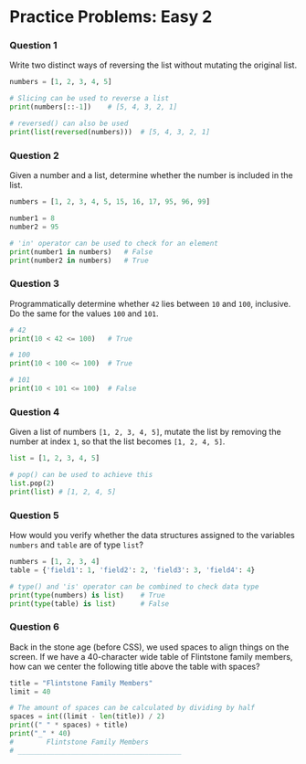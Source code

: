 # Practice Problems: Easy 2

### Question 1

Write two distinct ways of reversing the list without mutating the original list.

```python
numbers = [1, 2, 3, 4, 5]

# Slicing can be used to reverse a list
print(numbers[::-1])	# [5, 4, 3, 2, 1]

# reversed() can also be used
print(list(reversed(numbers)))	# [5, 4, 3, 2, 1]
```

### Question 2

Given a number and a list, determine whether the number is included in the list.

```python
numbers = [1, 2, 3, 4, 5, 15, 16, 17, 95, 96, 99]

number1 = 8 
number2 = 95

# 'in' operator can be used to check for an element
print(number1 in numbers)	# False
print(number2 in numbers)	# True
```

### Question 3

Programmatically  determine whether `42` lies between `10` and `100`, inclusive. Do the same for the values `100` and `101`.

```python
# 42
print(10 < 42 <= 100)	# True

# 100
print(10 < 100 <= 100)	# True

# 101
print(10 < 101 <= 100)	# False
```

### Question 4

Given a list of numbers `[1, 2, 3, 4, 5]`, mutate the list by removing the number at index `1`, so that the list becomes `[1, 2, 4, 5]`.

```python
list = [1, 2, 3, 4, 5]

# pop() can be used to achieve this
list.pop(2)
print(list)	# [1, 2, 4, 5]
```

### Question 5

How would you verify whether the data structures assigned to the variables `numbers` and `table` are of type `list`?

```python
numbers = [1, 2, 3, 4]
table = {'field1': 1, 'field2': 2, 'field3': 3, 'field4': 4}

# type() and 'is' operator can be combined to check data type
print(type(numbers) is list)	# True
print(type(table) is list)		# False
```

### Question 6

Back in the stone age (before CSS), we used spaces to align things on the screen. If we have a 40-character wide table of Flintstone family members, how can we center the following title above the table with spaces?

```python
title = "Flintstone Family Members"
limit = 40

# The amount of spaces can be calculated by dividing by half
spaces = int((limit - len(title)) / 2)
print((" " * spaces) + title)
print("_" * 40)
#        Flintstone Family Members
# ________________________________________
```

